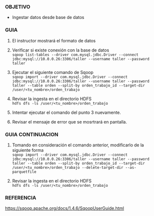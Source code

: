 ### OBJETIVO
* Ingestar datos desde base de datos

### GUIA
1. El instructor mostrará el formato de datos

2. Verificar si existe conexión con la base de datos    
`sqoop list-tables --driver com.mysql.jdbc.Driver --connect jdbc:mysql://10.0.0.26:3306/taller --username taller --password taller`

3. Ejecutar el siguiente comando de Sqoop  
`sqoop import --driver com.mysql.jdbc.Driver --connect jdbc:mysql://10.0.0.26:3306/taller --username taller --password taller --table orden --split-by orden_trabajo_id --target-dir /user/<tu_nombre>/orden_trabajo`

4. Revisar la ingesta en el directorio HDFS  
`hdfs dfs -ls /user/<tu_nombre>/orden_trabajo`

5. Intentar ejecutar el comando del punto 3 nuevamente.

6. Revisar el mensaje de error que se mosrtrará en pantalla.

### GUIA CONTINUACION

1. Tomando en consideración el comando anterior, modificarlo de la siguiente forma  
`sqoop import --driver com.mysql.jdbc.Driver --connect jdbc:mysql://10.0.0.26:3306/taller --username taller --password taller --table orden --split-by orden_trabajo_id --target-dir /user/<tu_nombre>/orden_trabajo --delete-target-dir --as-parquetfile`

2. Revisar la ingesta en el directorio HDFS  
`hdfs dfs -ls /user/<tu_nombre>/orden_trabajo`

### REFERENCIA

https://sqoop.apache.org/docs/1.4.6/SqoopUserGuide.html
